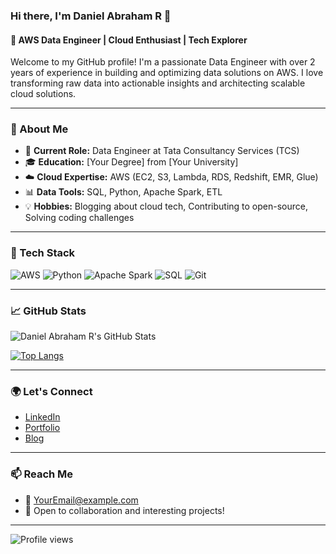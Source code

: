### Hi there, I'm Daniel Abraham R 👋

#### 🚀 AWS Data Engineer | Cloud Enthusiast | Tech Explorer

Welcome to my GitHub profile! I'm a passionate Data Engineer with over 2 years of experience in building and optimizing data solutions on AWS. I love transforming raw data into actionable insights and architecting scalable cloud solutions.

---

### 🌟 About Me
- 💼 **Current Role:** Data Engineer at Tata Consultancy Services (TCS)
- 🎓 **Education:** [Your Degree] from [Your University]
- ☁️ **Cloud Expertise:** AWS (EC2, S3, Lambda, RDS, Redshift, EMR, Glue)
- 📊 **Data Tools:** SQL, Python, Apache Spark, ETL
- 💡 **Hobbies:** Blogging about cloud tech, Contributing to open-source, Solving coding challenges

---

### 🔧 Tech Stack
![AWS](https://img.shields.io/badge/AWS-232F3E?style=for-the-badge&logo=amazon-aws&logoColor=white)
![Python](https://img.shields.io/badge/Python-3776AB?style=for-the-badge&logo=python&logoColor=white)
![Apache Spark](https://img.shields.io/badge/Apache%20Spark-E25A1C?style=for-the-badge&logo=apachespark&logoColor=white)
![SQL](https://img.shields.io/badge/SQL-4479A1?style=for-the-badge&logo=postgresql&logoColor=white)
![Git](https://img.shields.io/badge/Git-F05032?style=for-the-badge&logo=git&logoColor=white)

---

### 📈 GitHub Stats
![Daniel Abraham R's GitHub Stats](https://github-readme-stats.vercel.app/api?username=YourGitHubUsername&show_icons=true&theme=radical)

[![Top Langs](https://github-readme-stats.vercel.app/api/top-langs/?username=YourGitHubUsername&layout=compact&theme=radical)](https://github.com/anuraghazra/github-readme-stats)

---

### 🌍 Let's Connect
- [LinkedIn](https://www.linkedin.com/in/yourprofile)
- [Portfolio](https://yourportfolio.com)
- [Blog](https://yourblog.com)

---

### 📫 Reach Me
- 📧 [YourEmail@example.com](mailto:YourEmail@example.com)
- 💬 Open to collaboration and interesting projects!

---

![Profile views](https://gpvc.arturio.dev/YourGitHubUsername)
